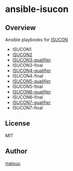 # ansible-isucon

## Overview

Ansible playbooks for [ISUCON](http://isucon.net/)

- ISUCON1
- [ISUCON2](https://github.com/matsuu/ansible-isucon/tree/master/isucon2)
- [ISUCON3-qualifier](https://github.com/matsuu/ansible-isucon/tree/master/isucon3-qualifier)
- ISUCON3-final
- [ISUCON4-qualifier](https://github.com/matsuu/ansible-isucon/tree/master/isucon4-qualifier)
- ISUCON4-final
- [ISUCON5-qualifier](https://github.com/matsuu/ansible-isucon/tree/master/isucon5-qualifier)
- ISUCON5-final
- [ISUCON6-qualifier](https://github.com/isucon/isucon6-qualify/tree/master/provisioning)
- ISUCON6-final
- [ISUCON7-qualifier](https://github.com/matsuu/ansible-isucon/tree/master/isucon7-qualifier)
- ISUCON7-final

## License

MIT

## Author

[matsuu](https://github.com/matsuu)
